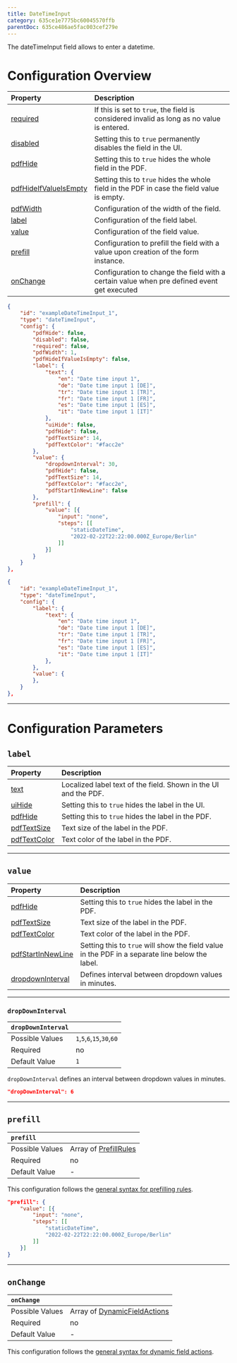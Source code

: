 ```yaml
---
title: DateTimeInput
category: 635ce1e7775bc60045570ffb
parentDoc: 635ce486ae5fac003cef279e
---
```



The dateTimeInput field allows to enter a datetime.

# Configuration Overview

| Property                                                                     | Description                      |
| :--------------------------------------------------------------------------- | :--------------------------------|
| [required](./24-general-properties/#required)                                | If this is set to `true`, the field is considered invalid as long as no value is entered. |
| [disabled](./24-general-properties/#disabled)                                | Setting this to `true` permanently disables the field in the UI. |
| [pdfHide](./24-general-properties/#pdfhide)                                  | Setting this to `true` hides the whole field in the PDF. |
| [pdfHideIfValueIsEmpty](./24-general-properties/#pdfhideifvalueisempty)      | Setting this to `true` hides the whole field in the PDF in case the field value is empty. |
| [pdfWidth](./24-general-properties/#pdfwidth)                                | Configuration of the width of the field. |
| [label](#label)                                                              | Configuration of the field label. |
| [value](#value)                                                              | Configuration of the field value. |
| [prefill](#prefill)                                                          | Configuration to prefill the field with a value upon creation of the form instance. |
| [onChange](#onchange)                                                        | Configuration to change the field with a certain value when pre defined event get executed |

```json (complete)
{
    "id": "exampleDateTimeInput_1",
    "type": "dateTimeInput",
    "config": {
        "pdfHide": false,
        "disabled": false,
        "required": false,
        "pdfWidth": 1,
        "pdfHideIfValueIsEmpty": false,
        "label": {
            "text": {
                "en": "Date time input 1",
                "de": "Date time input 1 [DE]",
                "tr": "Date time input 1 [TR]",
                "fr": "Date time input 1 [FR]",
                "es": "Date time input 1 [ES]",
                "it": "Date time input 1 [IT]"
            },
            "uiHide": false,
            "pdfHide": false,
            "pdfTextSize": 14,
            "pdfTextColor": "#facc2e"
        },
        "value": {
            "dropdownInterval": 30,
            "pdfHide": false,
            "pdfTextSize": 14,
            "pdfTextColor": "#facc2e",
            "pdfStartInNewLine": false
        },
        "prefill": {
            "value": [{
                "input": "none",
                "steps": [[
                    "staticDateTime",
                    "2022-02-22T22:22:00.000Z_Europe/Berlin"
                ]]
            }]
        }
    }
},
```

```json (minimal)
{
    "id": "exampleDateTimeInput_1",
    "type": "dateTimeInput",
    "config": {
        "label": {
            "text": {
                "en": "Date time input 1",
                "de": "Date time input 1 [DE]",
                "tr": "Date time input 1 [TR]",
                "fr": "Date time input 1 [FR]",
                "es": "Date time input 1 [ES]",
                "it": "Date time input 1 [IT]"
            },
        },
        "value": {
        },
    }
},
```

---
# Configuration Parameters

## `label`

| Property                                                    | Description                       |
| :---------------------------------------------------------- | :-------------------------------- |
| [text](./24-general-properties/#text)                       | Localized label text of the field. Shown in the UI and the PDF. |
| [uiHide](./24-general-properties/#uihide)                   | Setting this to `true` hides the label in the UI. |
| [pdfHide](./24-general-properties/#pdfhide)                 | Setting this to `true` hides the label in the PDF. |
| [pdfTextSize](./24-general-properties/#pdftextsize)         | Text size of the label in the PDF. |
| [pdfTextColor](./24-general-properties/#pdftextcolor)       | Text color of the label in the PDF. |

---
## `value`

| Property                                                                        | Description                                                                                     |
| :------------------------------------------------------------------------------ | :---------------------------------------------------------------------------------------------- |
| [pdfHide](./24-general-properties/#pdfhide)                                     | Setting this to `true` hides the label in the PDF. |
| [pdfTextSize](./24-general-properties/#pdftextsize)                             | Text size of the label in the PDF. |
| [pdfTextColor](./24-general-properties/#pdftextcolor)                           | Text color of the label in the PDF. |
| [pdfStartInNewLine](./24-general-properties/#pdfstartinnewline)                 | Setting this to `true` will show the field value in the PDF in a separate line below the label. |
| [dropdownInterval](#dropdowninterval)                                           | Defines interval between dropdown values in minutes. |

---
### `dropDownInterval`

| `dropDownInterval`     |                 |
| :-------------- | :-------------- |
| Possible Values | `1`,`5`,`6`,`15`,`30`,`60`     |
| Required        | no              |
| Default Value   | `1`               |

`dropDownInterval` defines an interval between dropdown values in minutes.

```json
"dropDownInterval": 6
```
---
## `prefill`

| `prefill`                  |                                                                     |
| :------------------------- | :--------------                                                     |
| Possible Values            | Array of [PrefillRules](./25-prefill-rules)            |
| Required                   | no                                                                  |
| Default Value              | -                                                                   |

This configuration follows the [general syntax for prefilling rules](./25-prefill-rules).
```json (static time)
"prefill": {
    "value": [{
        "input": "none",
        "steps": [[
            "staticDateTime",
            "2022-02-22T22:22:00.000Z_Europe/Berlin"
        ]]
    }]
}
```
---
## `onChange`

| `onChange`                 |                                                                        |
| :------------------------- | :--------------                                                        |
| Possible Values            | Array of [DynamicFieldActions](./26-on-change-rules) |
| Required                   | no                                                                     |
| Default Value              | -                                                                      |


This configuration follows the [general syntax for dynamic field actions](./26-on-change-rules).

